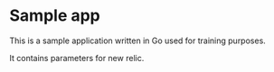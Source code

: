 # Sample app

This is a sample application written in Go used for training purposes.

It contains parameters for new relic.

